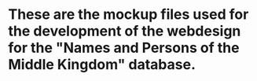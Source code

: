 # These are the mockup files used for the development of the webdesign for the "Names and Persons of the Middle Kingdom" database.
